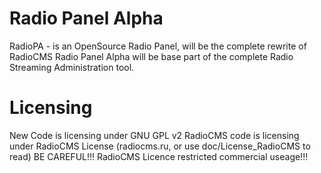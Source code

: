Radio Panel Alpha
=====
RadioPA - is an OpenSource Radio Panel, will be the complete rewrite of RadioCMS
Radio Panel Alpha will be base part of the complete Radio Streaming Administration tool.

Licensing
===
New Code is licensing under GNU GPL v2
RadioCMS code is licensing under RadioCMS License (radiocms.ru, or use doc/License_RadioCMS to read)
BE CAREFUL!!! RadioCMS Licence restricted commercial useage!!!
